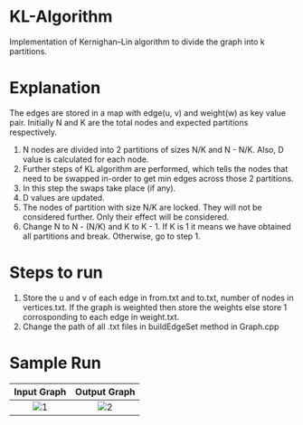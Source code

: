 # KL-Algorithm
Implementation of Kernighan–Lin algorithm to divide the graph into k partitions.

# Explanation 
The edges are stored in a map with edge(u, v) and weight(w) as key value pair. Initially N and K are the total nodes and expected partitions respectively.
1. N nodes are divided into 2 partitions of sizes N/K and N - N/K. Also, D value is calculated for each node.
2. Further steps of KL algorithm are performed, which tells the nodes that need to be swapped in-order to get min edges across those 2 partitions. 
3. In this step the swaps take place (if any).
4. D values are updated.
5. The nodes of partition with size N/K are locked. They will not be considered further. Only their effect will be considered.
6. Change N to N - (N/K) and K to K - 1. If K is 1 it means we have obtained all partitions and break. Otherwise, go to step 1.

# Steps to run
1. Store the u and v of each edge in from.txt and to.txt, number of nodes in vertices.txt. If the graph is weighted then store the weights else store 1 corrosponding to each edge in weight.txt.
2. Change the path of all .txt files in buildEdgeSet method in Graph.cpp

# Sample Run
Input Graph             |  Output Graph
:-----------------------------:|:-------------------------:
![1](https://user-images.githubusercontent.com/22634590/36088073-9bb9655a-0ffb-11e8-8a0f-9cb5d24ea81d.GIF)   | ![2](https://user-images.githubusercontent.com/22634590/36088109-bcb6f1b4-0ffb-11e8-9b00-b6165159d17f.GIF)

